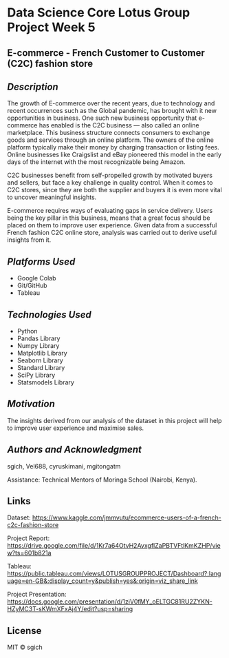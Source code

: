 # Data Science Core Lotus Group Project Week 5

## __E-commerce - French Customer to Customer (C2C) fashion store__ ##


## _Description_ ##
The growth of E-commerce over the recent years, due to technology and recent occurrences such as the Global pandemic, has brought with it new opportunities in business.
One such new business opportunity that e-commerce has enabled is the C2C business — also called an online marketplace. This business structure connects consumers to exchange goods and services through an online platform. The owners of the online platform typically make their money by charging transaction or listing fees. Online businesses like Craigslist and eBay pioneered this model in the early days of the internet with the most recognizable being Amazon.
 
C2C businesses benefit from self-propelled growth by motivated buyers and sellers, but face a key challenge in quality control. When it comes to C2C stores, since they are both the supplier and buyers it is even more vital to uncover meaningful insights.

E-commerce requires ways of  evaluating gaps in service delivery. Users being the key pillar in this business, means that a great focus should be placed on them to improve user experience. Given data from a successful French fashion C2C online store, analysis was carried out to derive useful insights from it.


## _Platforms Used_ ##
* Google Colab
* Git/GitHub
* Tableau


## _Technologies Used_ ##
* Python
* Pandas Library
* Numpy Library
* Matplotlib Library
* Seaborn Library
* Standard Library
* SciPy Library
* Statsmodels Library


## _Motivation_ ##
The insights derived from our analysis of the dataset in this project will help to improve user experience and maximise sales.

## _Authors and Acknowledgment_ ##
sgich, Vel688, cyruskimani, mgitongatm

Assistance: Technical Mentors of Moringa School (Nairobi, Kenya).

## Links
Dataset: https://www.kaggle.com/jmmvutu/ecommerce-users-of-a-french-c2c-fashion-store

Project Report: https://drive.google.com/file/d/1Kr7a64OtvH2AvxgflZaPBTVFtlKmKZHP/view?ts=601b821a

Tableau: https://public.tableau.com/views/LOTUSGROUPPROJECT/Dashboard?:language=en-GB&:display_count=y&publish=yes&:origin=viz_share_link

Project Presentation: https://docs.google.com/presentation/d/1ziV0fMY_oELTGC81RU2ZYKN-HZyMC3T-sKWmXFxAj4Y/edit?usp=sharing

## License
MIT © sgich
